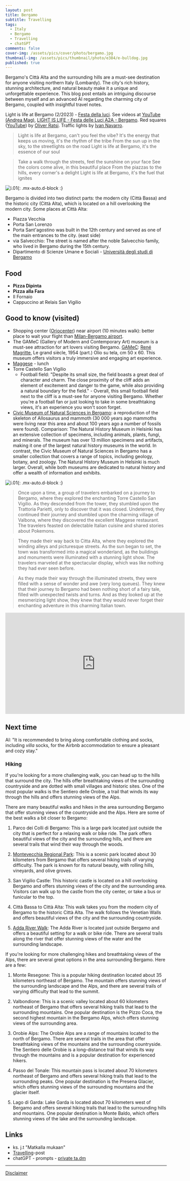 ```yaml
---
layout: post
title: Bergamo
subtitle: Travelling
tags:
  - Italy
  - Bergamo
  - Travelling
  - chatGPT
comments: false
cover-img: /assets/pics/cover/photo/bergamo.jpg
thumbnail-img: /assets/pics/thumbnail/photo/e384/e-bulldog.jpg
published: true
---
```


Bergamo's Città Alta and the surrounding hills are a must-see destination for anyone visiting northern Italy (Lombardy). The city's rich history, stunning architecture, and natural beauty make it a unique and unforgettable experience. This blog post entails an intriguing discourse between myself and an advanced AI regarding the charming city of Bergamo, coupled with insightful travel notes.

Light is life at Bergamo (2/2023) - [Festa della luci](https://bergamobrescia2023.it/en/eventi/festa-delle-luci/). See videos at [YouTube (Andrea Mag)](https://youtu.be/N5rH4igmd90), [LIGHT IS LIFE - Festa delle Luci A2A - Bergamo](https://www.youtube.com/watch?v=57KF1-xtuJs). Red squares ([YouTube](https://youtu.be/N5rH4igmd90?t=433)) by [Oliver Ratsi](https://festadellelucia2a.it/role-member/6771/?lang=en). Traffic lights by [Ivan Navarro](https://festadellelucia2a.it/role-member/ivan-navarro/?lang=en).

> Light is life at Bergamo, can't you feel the vibe?
It's the energy that keeps us moving, it's the rhythm of the tribe
From the sun up in the sky, to the streetlights on the road
Light is life at Bergamo, it's the essence of our soul

> Take a walk through the streets, feel the sunshine on your face
See the colors come alive, in this beautiful place
From the piazzas to the hills, every corner's a delight
Light is life at Bergamo, it's the fuel that ignites


![i.01](/assets/pics/page/travelling/italy/piazza-vecchia.jpg){: .mx-auto.d-block :}

Bergamo is divided into two distinct parts: the modern city (Città Bassa) and the historic city (Città Alta), which is located on a hill overlooking the modern city. Some places at Città Alta:

- Piazza Vecchia
- Porta San Lorenzo
- Porta Sant'agostino was built in the 12th century and served as one of the main entrances to the city. (east side)
- via Salvecchio: The street is named after the noble Salvecchio family, who lived in Bergamo during the 15th century. 
- Dipartimento di Scienze Umane e Sociali - [Università degli studi di Bergamo](https://servizibibliotecari.unibg.it/en)

## Food

- **Pizza Dipinta**
- **Pizza alla Fara**
- Il Fornaio
- Cappuccino at Relais San Vigilio


## Good to know (visited)

- Shopping center ([Oriocenter](https://goo.gl/maps/iHnM7GF4zzo42nHU9)) near airport (10 minutes walk): better place to wait your flight than [Milan-Bergamo airport](https://www.milanbergamoairport.it/).
- The GAMeC (Gallery of Modern and Contemporary Art) museum is a must-see attraction for art lovers visiting Bergamo. [GAMeC](http://www.gamec.it/): [René Magritte](http://www.gamec.it/salto-nel-vuoto/), Le grand siècle, 1954 (part.) Olio su tela, cm 50 x 60. This museum offers visitors a truly immersive and engaging art experience.
- [Maggese](http://www.maggeseristorante.it/) - lunch
- Torre Castello San Vigilio
  - Football field: "Despite its small size, the field boasts a great deal of character and charm. The close proximity of the cliff adds an element of excitement and danger to the game, while also providing a natural boundary for the field." - Overall, this small football field next to the cliff is a must-see for anyone visiting Bergamo. Whether you're a football fan or just looking to take in some breathtaking views, it's an experience you won't soon forget. 
- [Civic Museum of Natural Sciences in Bergamo](https://www.visitbergamo.net/en/object-details/120-e--caffi---natural-science-museum/): a reproduction of the skeleton of Allosaurus and mammoth (30 000 years ago mammoths were living near this area and about 100 years ago a number of fossils were found). Comparison: The Natural History Museum in Helsinki has an extensive collection of specimens, including animals, plants, fungi, and minerals. The museum has over 13 million specimens and artifacts, making it one of the largest natural history museums in the world. In contrast, the Civic Museum of Natural Sciences in Bergamo has a smaller collection that covers a range of topics, including geology, botany, and zoology. The Natural History Museum in Helsinki is much larger. Overall, while both museums are dedicated to natural history and offer a wealth of information and exhibits.

![i.01](/assets/pics/page/travelling/italy/football.jpg){: .mx-auto.d-block :}

> Once upon a time, a group of travelers embarked on a journey to Bergamo, where they explored the enchanting Torre Castello San Vigilio. As they descended from the tower, they stumbled upon the Trattoria Parietti, only to discover that it was closed. Undeterred, they continued their journey and stumbled upon the charming village of Valbona, where they discovered the excellent Maggese restaurant. The travelers feasted on delectable Italian cuisine and shared stories about Pokemons.

> They made their way back to Citta Alta, where they explored the winding alleys and picturesque streets. As the sun began to set, the town was transformed into a magical wonderland, as the buildings and monuments were illuminated with a stunning light show. The travelers marveled at the spectacular display, which was like nothing they had ever seen before.

> As they made their way through the illuminated streets, they were filled with a sense of wonder and awe (very long queues). They knew that their journey to Bergamo had been nothing short of a fairy tale, filled with unexpected twists and turns. And as they looked up at the mesmerizing light show, they knew that they would never forget their enchanting adventure in this charming Italian town.

<p align="center"><iframe width="560" height="315" src="https://www.youtube.com/embed/92U4C8p5jMQ" title="YouTube video player" frameborder="0" allow="accelerometer; autoplay; clipboard-write; encrypted-media; gyroscope; picture-in-picture; web-share" allowfullscreen></iframe></p>

<!-- https://stackoverflow.com/questions/8366957/how-to-center-an-iframe-horizontally 

https://www.opettajantekijanoikeus.fi/2011/10/youtuben-kayttooikeudet-koulussa/

"Jos YouTube-videon tai muun videon voi upottaa upotuskoodilla, on videon palveluun lähettänyt henkilö antanut tähän luvan palvelun käyttöehtojen kautta. Eli upottaminen ja linkittäminen videoaineistoon on täysin sallittua, kunhan itse video nyt näyttäisi olevan laillisesti verkkoon pantu."

Ks. myös erikseen opetuksen esitysoikeudet ja "elokuvateos"

-->

## Next time

AI: "It is recommended to bring along comfortable clothing and socks, including *villa* socks, for the Airbnb accommodation to ensure a pleasant and cozy stay."

### Hiking

If you're looking for a more challenging walk, you can head up to the hills that surround the city. The hills offer breathtaking views of the surrounding countryside and are dotted with small villages and historic sites. One of the most popular walks is the Sentiero delle Orobie, a trail that winds its way through the hills and offers stunning views of the Alps.

There are many beautiful walks and hikes in the area surrounding Bergamo that offer stunning views of the countryside and the Alps. Here are some of the best walks a bit closer to Bergamo:

1. Parco dei Colli di Bergamo: This is a large park located just outside the city that is perfect for a relaxing walk or bike ride. The park offers beautiful views of the city and the surrounding hills, and there are several trails that wind their way through the woods.

2. [Montevecchia Regional Park](https://www.lakecomotourism.it/en/portfolio/regional-park-of-montevecchia/): This is a scenic park located about 30 kilometers from Bergamo that offers several hiking trails of varying difficulty. The park is known for its natural beauty, with rolling hills, vineyards, and olive groves.

3. San Vigilio Castle: This historic castle is located on a hill overlooking Bergamo and offers stunning views of the city and the surrounding area. Visitors can walk up to the castle from the city center, or take a bus or funicular to the top.

4. Città Bassa to Città Alta: This walk takes you from the modern city of Bergamo to the historic Città Alta. The walk follows the Venetian Walls and offers beautiful views of the city and the surrounding countryside.

5. [Adda River Walk](https://en.wikipedia.org/wiki/Adda_(river)): The Adda River is located just outside Bergamo and offers a beautiful setting for a walk or bike ride. There are several trails along the river that offer stunning views of the water and the surrounding landscape.

If you're looking for more challenging hikes and breathtaking views of the Alps, there are several great options in the area surrounding Bergamo. Here are a few:

1. Monte Resegone: This is a popular hiking destination located about 35 kilometers northeast of Bergamo. The mountain offers stunning views of the surrounding landscape and the Alps, and there are several trails of varying difficulty that lead to the summit.

2. Valbondione: This is a scenic valley located about 60 kilometers northeast of Bergamo that offers several hiking trails that lead to the surrounding mountains. One popular destination is the Pizzo Coca, the second highest mountain in the Bergamo Alps, which offers stunning views of the surrounding area.

3. Orobie Alps: The Orobie Alps are a range of mountains located to the north of Bergamo. There are several trails in the area that offer breathtaking views of the mountains and the surrounding countryside. The Sentiero delle Orobie is a long-distance trail that winds its way through the mountains and is a popular destination for experienced hikers.

4. Passo del Tonale: This mountain pass is located about 70 kilometers northeast of Bergamo and offers several hiking trails that lead to the surrounding peaks. One popular destination is the Presena Glacier, which offers stunning views of the surrounding mountains and the glacier itself.

5. Lago di Garda: Lake Garda is located about 70 kilometers west of Bergamo and offers several hiking trails that lead to the surrounding hills and mountains. One popular destination is Monte Baldo, which offers stunning views of the lake and the surrounding landscape.

## Links

- ks. j.t "Matkalla mukaan"
- [Travelling](https://talonendm.github.io/2021-03-27-CulturesCountries/)-post
- chatGPT - prompts - [private ta.dm](https://docs.google.com/document/d/1n1Vl_3XI5mYtdwjpzkOmbijMq9S61ba18t5PttlT9xE/edit?usp=sharing)

---

[Disclaimer](https://talonendm.github.io/disclaimer)

